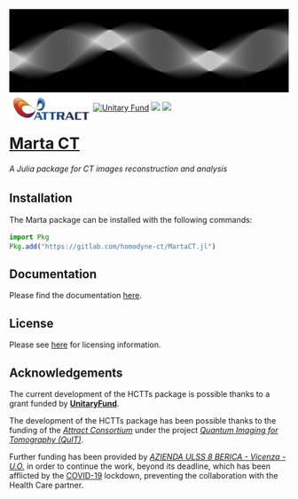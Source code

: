 <img src="./docs/images/sinogram.png" width="100%" height="150pt">

<img src="./docs/images/attract-logo.png" width="30%" align="left">

[![Unitary Fund](https://img.shields.io/badge/Supported%20By-UNITARY%20FUND-brightgreen.svg?style=for-the-badge)](http://unitary.fund)
[![](https://img.shields.io/badge/docs-stable-blue.svg)](https://HomodyneCT.github.io/MartaCT.jl/stable)
[![](https://img.shields.io/badge/docs-dev-blue.svg)](https://HomodyneCT.github.io/MartaCT.jl/dev)

# [**Marta CT**](https://gitlab.com/homodyne-ct/MartaCT.jl)
###### _A Julia package for CT images reconstruction and analysis_

## Installation

The Marta package can be installed with the following commands:

```julia
import Pkg
Pkg.add("https://gitlab.com/homodyne-ct/MartaCT.jl")
```

## Documentation

Please find the documentation [here](https://homodynect.github.io/MartaCT.jl/stable/).

## License

Please see [here](./LICENSE) for licensing information.

## Acknowledgements

The current development of the HCTTs package is possible thanks to a grant funded by [**UnitaryFund**](https://unitary.fund).

The development of the HCTTs package has been possible thanks to the funding of the [_Attract Consortium_](https://attract-eu.com) under the project [_Quantum Imaging for Tomography (QuIT)_](https://attract-eu.com/selected-projects/quantum-imaging-for-tomography-quit).

Further funding has been provided by [_AZIENDA ULSS 8 BERICA -
Vicenza - U.O._](https://www.aulss8.veneto.it) in order to continue the work, beyond its deadline, which has been afflicted by the [COVID-19](https://it.wikipedia.org/wiki/COVID-19) lockdown, preventing the collaboration with the Health Care partner.
